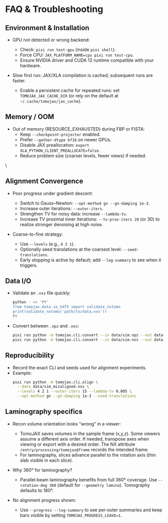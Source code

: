# FAQ & Troubleshooting

## Environment & Installation

- GPU not detected or wrong backend:
  - Check: `pixi run test-gpu` (inside `pixi shell`).
  - Force CPU: `JAX_PLATFORM_NAME=cpu pixi run test-cpu`.
  - Ensure NVIDIA driver and CUDA 12 runtime compatible with your hardware.

- Slow first run: JAX/XLA compilation is cached; subsequent runs are faster.
  - Enable a persistent cache for repeated runs: set `TOMOJAX_JAX_CACHE_DIR` (or rely on the default at `~/.cache/tomojax/jax_cache`).


## Memory / OOM

- Out of memory (RESOURCE_EXHAUSTED) during FBP or FISTA:
  - Keep `--checkpoint-projector` enabled.
  - Prefer `--gather-dtype bf16` on newer GPUs.
  - Disable JAX preallocation: `export XLA_PYTHON_CLIENT_PREALLOCATE=false`.
  - Reduce problem size (coarser levels, fewer views) if needed.

\


## Alignment Convergence

- Poor progress under gradient descent:
  - Switch to Gauss–Newton: `--opt-method gn --gn-damping 1e-3`.
  - Increase outer iterations: `--outer-iters`.
  - Strengthen TV for noisy data: increase `--lambda-tv`.
  - Increase TV proximal inner iterations: `--tv-prox-iters 20` (or 30) to realize stronger denoising at high noise.

- Coarse-to-fine strategy:
  - Use `--levels` (e.g., `4 2 1`).
  - Optionally seed translations at the coarsest level: `--seed-translations`.
  - Early stopping is active by default; add `--log-summary` to see when it triggers.


## Data I/O

- Validate an `.nxs` file quickly:
  ```bash
  python - << 'PY'
  from tomojax.data.io_hdf5 import validate_nxtomo
  print(validate_nxtomo('path/to/data.nxs'))
  PY
  ```

- Convert between `.npz` and `.nxs`:
  ```bash
  pixi run python -m tomojax.cli.convert --in data/sim.npz --out data/sim.nxs
  pixi run python -m tomojax.cli.convert --in data/sim.nxs --out data/sim.npz
  ```


## Reproducibility

- Record the exact CLI and seeds used for alignment experiments.
- Example:
  ```bash
  pixi run python -m tomojax.cli.align \
    --data data/sim_misaligned.nxs \
    --levels 4 2 1 --outer-iters 15 --lambda-tv 0.005 \
    --opt-method gn --gn-damping 1e-3 --seed-translations
  ```

## Laminography specifics

- Recon volume orientation looks “wrong” in a viewer:
  - TomoJAX saves volumes in the sample frame (x,y,z). Some viewers assume a different axis order. If needed, transpose axes when viewing or export with a desired order. The NX attribute `/entry/processing/tomojax@frame` records the intended frame.
  - For laminography, slices advance parallel to the rotation axis (thin slab visible in each slice).

- Why 360° for laminography?
  - Parallel‑beam laminography benefits from full 360° coverage. Use `--rotation-deg 360` (default for `--geometry lamino`). Tomography defaults to 180°.

- No alignment progress shown:
  - Use `--progress --log-summary` to see per‑outer summaries and keep bars visible by setting `TOMOJAX_PROGRESS_LEAVE=1`.
